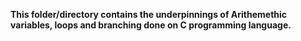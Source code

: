 **This folder/directory contains the underpinnings of Arithemethic variables, loops and branching done on C programming language.**